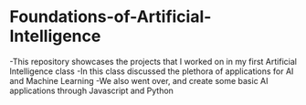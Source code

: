 # Foundations-of-Artificial-Intelligence
-This repository showcases the projects that I worked on in my first Artificial Intelligence class
-In this class discussed the plethora of applications for AI and Machine Learning
-We also went over, and create some basic AI applications through Javascript and Python
